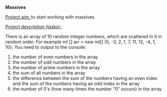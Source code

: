 **Massives**

<ins>Project aim: </ins> to start working with massives

<ins>Project description (tasks): </ins>

There is an array of 10 random integer numbers, which are scattered in it in random order.
For example int [] arr = new int[] {5, -3, 2, 1, 7, 11, 12, -4, 1, 10};
You need to output to the console:

1. the number of even numbers in the array
2. the number of odd numbers in the array
3. the number of prime numbers in the array
4. the sum of all numbers in the array
5. the difference between the sum of the numbers having an even index and the sum of the numbers having an odd index in the array
6. the number of 0's (how many times the number “0” occurs) in the array
